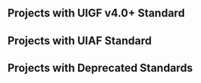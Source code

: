 ## Projects with UIGF v4.0+ Standard

<RelativeProjectPanel>
  <Pcd
    bg="/partnerships/TeyvatGuide/AppPreview.png"
    icon="/partnerships/TeyvatGuide/logo.png"
    repo="https://github.com/BTMuli/TeyvatGuide"
    site="https://apps.microsoft.com/detail/9NLBNNNBNSJN"
    title="Teyvat Guide"
    desc="Game Tool for Genshin Impact Player"
    import export>
    <template #import>
      <Pcb label="UIGF v4.0" :games="['ys', 'sr_', 'zzz_']" bg="orange"></Pcb>
      <Pcb label="UIGF v3.0" :games="['ys']" bg="white"></Pcb>
      <Pcb label="UIGF v2.4" :games="['ys']" bg="white"></Pcb>
      <Pcb label="UIGF v2.3" :games="['ys']" bg="white"></Pcb>
    </template>
    <template #export>
      <Pcb label="UIGF v4.0" :games="['ys', 'sr_', 'zzz_']" bg="orange"></Pcb>
      <Pcb label="UIGF v3.0" :games="['ys']" bg="white"></Pcb>
    </template>
  </Pcd>
  <Pcd
    bg="https://gi.pizzastudio.org/img/ophelper-uigf-preview.png"
    icon="https://gi.pizzastudio.org/img/ophelper_logo_clipped.png"
    repo="https://github.com/pizza-studio/GenshinPizzaHelper"
    site="https://apps.apple.com/app/id1635319193"
    title="Pizza Helper for Genshin"
    desc="A companion app (for Genshin Impact) among Apple platforms."
    import export>
    <template #import>
      <Pcb label="UIGF v4.0" :games="['ys', 'sr_', 'zzz_']" bg="purple"></Pcb>
    </template>
    <template #export>
      <Pcb label="UIGF v4.0" :games="['ys', 'sr_', 'zzz_']" bg="purple"></Pcb>
    </template>
  </Pcd>
  <Pcd
    bg="https://hsr.pizzastudio.org/img/hsrhelper-srgf-preview.png"
    icon="https://hsr.pizzastudio.org/img/icon.hsrhelper.clipped.png"
    repo="https://github.com/pizza-studio/HSRPizzaHelper/"
    site="https://apps.apple.com/app/id6448894222"
    title="Pizza Helper for HSR"
    desc="A companion app (for Honkai: Star Rail) among Apple platforms."
    import export>
    <template #import>
      <Pcb label="UIGF v4.0" :games="['ys_', 'sr', 'zzz_']" bg="purple"></Pcb>
      <Pcb label="SRGF v1.0" :games="['sr']" bg="white"></Pcb>
    </template>
    <template #export>
      <Pcb label="UIGF v4.0" :games="['ys_', 'sr', 'zzz_']" bg="purple"></Pcb>
      <Pcb label="SRGF v1.0" :games="['sr']" bg="white"></Pcb>
    </template>
  </Pcd>
  <Pcd
    bg="/partnerships/Firefly/preview.png"
    icon="/partnerships/Firefly/logo.png"
    repo="https://github.com/Natrium0521/Firefly"
    title="Firefly"
    desc="Honkai: Star Rail Tools"
    import export>
    <template #import>
      <Pcb label="UIGF v4.0" :games="['ys_', 'sr', 'zzz_']" bg="purple"></Pcb>
      <Pcb label="SRGF v1.0" :games="['sr']" bg="white"></Pcb>
    </template>
    <template #export>
      <Pcb label="UIGF v4.0" :games="['ys_', 'sr', 'zzz_']" bg="purple"></Pcb>
      <Pcb label="SRGF v1.0" :games="['sr']" bg="white"></Pcb>
    </template>
  </Pcd>
  <Pcd
    bg="/partnerships/ZzzSignalSearchExport/preview_en.png"
    icon="/partnerships/ZzzSignalSearchExport/logo.jpeg"
    repo="https://github.com/earthjasonlin/zzz-signal-search-export"
    title="Zenless Zone Zero Signal Search History Exporter"
    desc="A simple tool to manage your signal search history in Zenless Zone Zero"
    import export>
    <template #import>
      <Pcb label="UIGF v4.0" :games="['ys_', 'sr_', 'zzz']" bg="white"></Pcb>
    </template>
    <template #export>
      <Pcb label="UIGF v4.0" :games="['ys_', 'sr_', 'zzz']" bg="white"></Pcb>
    </template>
  </Pcd>
  <Pcd
    bg="/partnerships/Hollow/home.webp"
    icon="/partnerships/Hollow/icon.png"
    repo="https://github.com/AuroraZiling/Hollow"
    title="Hollow"
    desc="Zenless Zone Zero Toolbox"
    import export>
    <template #import>
      <Pcb label="UIGF v4.0" :games="['ys_', 'sr_', 'zzz']" bg="green"></Pcb>
    </template>
    <template #export>
      <Pcb label="UIGF v4.0" :games="['ys_', 'sr_', 'zzz']" bg="green"></Pcb>
    </template>
  </Pcd>
  <Pcd
    bg="https://cdn.jamsg.cn/release/SRTools/Preview.webp"
    icon="https://cdn.jamsg.cn/release/SRTools/Logo.webp"
    repo="https://github.com/JamXi233/SRTools/"
    site="https://srtools.jamsg.cn"
    title="SRTools"
    desc="Enhanced Honkai: Star Rail Launcher"
    import export>
    <template #import>
      <Pcb label="UIGF v4.0" :games="['ys_', 'sr', 'zzz_']" bg="purple"></Pcb>
      <Pcb label="SRGF v1.0" :games="['sr']" bg="white"></Pcb>
    </template>
    <template #export>
      <Pcb label="UIGF v4.0" :games="['ys_', 'sr', 'zzz_']" bg="purple"></Pcb>
    </template>
  </Pcd>
  <Pcd
    bg="https://cdn.jamsg.cn/release/ZenlessTools/Preview.webp"
    icon="https://cdn.jamsg.cn/release/ZenlessTools/Logo.webp"
    repo="https://github.com/JamXi233/ZenlessTools/"
    site="https://zentools.jamsg.cn"
    title="ZenlessTools"
    desc="The Best Toolbox for Proxies"
    import export>
    <template #import>
      <Pcb label="UIGF v4.0" :games="['ys_', 'sr_', 'zzz']" bg="orange"></Pcb>
    </template>
    <template #export>
      <Pcb label="UIGF v4.0" :games="['ys_', 'sr_', 'zzz']" bg="orange"></Pcb>
    </template>
  </Pcd>
  <Pcd
    bg="/partnerships/ShufflePlay/preview.png"
    icon="/partnerships/ShufflePlay/logo.png"
    repo="https://github.com/BTMuli/ShufflePlay"
    site="https://apps.microsoft.com/detail/9n6vc24jx0jq"
    title="ShufflePlay"
    desc="又一个绝区零第三方游戏工具"
    import export>
    <template #import>
      <Pcb label="UIGF v4.0" :games="['ys_', 'sr_', 'zzz']" bg="white"></Pcb>
    </template>
    <template #export>
      <Pcb label="UIGF v4.0" :games="['ys_', 'sr_', 'zzz']" bg="white"></Pcb>
    </template>
  </Pcd>
  <Pcd
    bg="/partnerships/StarRailToolkit/preview.png"
    icon="/partnerships/StarRailToolkit/logo.jpg"
    repo="https://github.com/LittleNyima/honkai-starrail-toolkit"
    title="Honkai: Star Rail Toolkit"
    desc="HSR Toolbox with cross-platform compatibility."
    import export>
    <template #import>
      <Pcb label="UIGF v4.0" :games="['ys_', 'sr', 'zzz_']" bg="purple"></Pcb>
      <Pcb label="SRGF v1.0" :games="['sr']" bg="white"></Pcb>
    </template>
    <template #export>
      <Pcb label="UIGF v4.0" :games="['ys_', 'sr', 'zzz_']" bg="purple"></Pcb>
      <Pcb label="SRGF v1.0" :games="['sr']" bg="white"></Pcb>
    </template>
  </Pcd>
  <Pcd
    bg="https://img.alicdn.com/imgextra/i4/1797064093/O1CN01F0AGTl1g6dvW6j28q_!!1797064093.png"
    icon="https://img.alicdn.com/imgextra/i4/1797064093/O1CN01oaGvKE1g6dut0pICS_!!1797064093.png"
    repo="https://github.com/DGP-Studio/Snap.Hutao"
    site="https://hut.ao/"
    title="Snap Hutao"
    desc="A multifunctional open-source Genshin Impact toolkit"
    import export>
    <template #import>
      <Pcb label="UIGF v4.0" :games="['ys', 'sr_', 'zzz_']" bg="red"></Pcb>
    </template>
    <template #export>
      <Pcb label="UIGF v4.0" :games="['ys', 'sr_', 'zzz_']" bg="red"></Pcb>
    </template>
  </Pcd>
  <Pcd
    bg="https://raw.githubusercontent.com/cntvc/star-rail-tools/main/docs/image/star_rail_tools_cover.png"
    icon="https://raw.githubusercontent.com/cntvc/star-rail-tools/main/resource/hsr.ico"
    repo="https://github.com/cntvc/star-rail-tools"
    title="StarRailTools"
    desc="A StarRail data backup tools."
    import export>
    <template #import>
      <Pcb label="UIGF v4.0" :games="['ys_', 'sr', 'zzz_']" bg="orange"></Pcb>
      <Pcb label="SRGF v1.0" :games="['sr']" bg="white"></Pcb>
    </template>
    <template #export>
      <Pcb label="UIGF v4.0" :games="['ys_', 'sr', 'zzz_']" bg="orange"></Pcb>
      <Pcb label="SRGF v1.0" :games="['sr']" bg="white"></Pcb>
    </template>
  </Pcd>
  <Pcd
    bg="/partnerships/HoyoBuddy/bg.png"
    icon="/partnerships/HoyoBuddy/icon.png"
    repo="https://github.com/seriaati/hoyo-buddy"
    site="https://hb.seria.moe/"
    title="Hoyo Buddy"
    desc="A feature rich, easy to use, and beautifully designed Discord bot made for Hoyoverse gamers"
    import export>
    <template #import>
      <Pcb label="UIGF v4.0" :games="['ys', 'sr', 'zzz']" bg="blue"></Pcb>
    </template>
    <template #export>
      <Pcb label="UIGF v4.0" :games="['ys', 'sr', 'zzz']" bg="blue"></Pcb>
    </template>
  </Pcd>
</RelativeProjectPanel>

## Projects with UIAF Standard

<RelativeProjectPanel>
  <Pcd
    bg="https://img.alicdn.com/imgextra/i4/1797064093/O1CN01F0AGTl1g6dvW6j28q_!!1797064093.png"
    icon="https://img.alicdn.com/imgextra/i4/1797064093/O1CN01oaGvKE1g6dut0pICS_!!1797064093.png"
    repo="https://github.com/DGP-Studio/Snap.Hutao"
    site="https://hut.ao/"
    title="Snap Hutao"
    desc="A multifunctional open-source Genshin Impact toolkit"
    import export>
    <template #import>
      <Pcb label="UIAF v1.1" :games="['ys']" bg="red"></Pcb>
    </template>
    <template #export>
      <Pcb label="UIAF v1.1" :games="['ys']" bg="red"></Pcb>
    </template>
  </Pcd>
  <Pcd
    bg="https://file.xunkong.cc/static/repo/xunkong/YanfeiLawyer.webp"
    icon="https://xunkong.cc/images/logo.640.webp"
    repo="https://github.com/xunkong/xunkong"
    site="https://xunkong.cc/"
    title="Xunkong"
    desc="记录旅途中发生的事"
    import export>
    <template #import>
      <Pcb label="UIAF v1.1" :games="['ys']" bg="red"></Pcb>
    </template>
    <template #export>
      <Pcb label="UIAF v1.1" :games="['ys']" bg="red"></Pcb>
    </template>
  </Pcd>
  <Pcd
    bg="/partnerships/cocogoat.png"
    icon="https://avatars.githubusercontent.com/u/82107463"
    repo="https://github.com/yuehaiTeam/cocogoat"
    site="https://cocogoat.work/"
    title="椰羊 cocogoat"
    desc="A toolbox for Genshin Impact 100% running in browser."
    import export>
    <template #import>
      <Pcb label="UIAF v1.1" :games="['ys']" bg="blue"></Pcb>
      <Pcb label="UIAF v1.0" :games="['ys']" bg="white"></Pcb>
    </template>
    <template #export>
      <Pcb label="UIAF v1.1" :games="['ys']" bg="blue"></Pcb>
      <Pcb label="UIAF v1.0" :games="['ys']" bg="white"></Pcb>
    </template>
  </Pcd>
  <Pcd
    bg="https://raw.githubusercontent.com/Finchaos/yae-markdown-230119/main/images/4.png"
    icon="https://raw.githubusercontent.com/HolographicHat/YaeAchievement/master/icon.ico"
    repo="https://github.com/HolographicHat/YaeAchievement"
    title="YaeAchievement"
    desc="更快、更准的原神成就导出工具"
    export>
    <template #export>
      <Pcb label="UIAF v1.1" :games="['ys']" bg="orange"></Pcb>
    </template>
  </Pcd>
  <Pcd
    bg="/partnerships/TeyvatGuide/AppPreview.png"
    icon="/partnerships/TeyvatGuide/logo.png"
    repo="https://github.com/BTMuli/TeyvatGuide"
    site="https://apps.microsoft.com/detail/9NLBNNNBNSJN"
    title="Teyvat Guide"
    desc="Game Tool for Genshin Impact Player"
    import export>
    <template #import>
      <Pcb label="UIAF v1.1" :games="['ys']" bg="orange"></Pcb>
    </template>
    <template #export>
      <Pcb label="UIAF v1.1" :games="['ys']" bg="orange"></Pcb>
    </template>
  </Pcd>
  <Pcd
    bg="/partnerships/PaimonsNotebook/preview.webp"
    icon="/partnerships/PaimonsNotebook/logo.webp"
    repo="https://github.com/QooLianyi/PaimonsNotebook"
    title="PaimonsNotebook"
    desc="Android-platform game tool for Genshin Impact"
    import export>
    <template #import>
      <Pcb label="UIAF v1.1" :games="['ys']" bg="green"></Pcb>
    </template>
    <template #export>
      <Pcb label="UIAF v1.1" :games="['ys']" bg="green"></Pcb>
    </template>
  </Pcd>
</RelativeProjectPanel>

## Projects with Deprecated Standards

<RelativeProjectPanel>
  <Pcd
    bg="https://img.alicdn.com/imgextra/i3/1797064093/O1CN018VkZBw1g6dvTMaX9W_!!1797064093.png"
    icon="https://s1.ax1x.com/2023/09/09/pP6xBef.png"
    repo="https://github.com/biuuu/genshin-wish-export"
    title="genshin wish export"
    desc="Easily export the Genshin Impact wish record"
    export>
    <template #export>
      <Pcb label="UIGF v3.0" :games="['ys']" bg="white"></Pcb>
    </template>
  </Pcd>
  <Pcd
    bg="https://file.xunkong.cc/static/repo/xunkong/YanfeiLawyer.webp"
    icon="https://xunkong.cc/images/logo.640.webp"
    repo="https://github.com/xunkong/xunkong"
    site="https://xunkong.cc/"
    title="Xunkong"
    desc="记录旅途中发生的事"
    import export>
    <template #import>
      <Pcb label="UIGF v2.2" :games="['ys']" bg="red"></Pcb>
    </template>
    <template #export>
      <Pcb label="UIGF v2.2" :games="['ys']" bg="red"></Pcb>
    </template>
  </Pcd>
  <Pcd
    bg="https://s1.ax1x.com/2023/09/09/pP6x1eK.png"
    icon="https://s1.ax1x.com/2023/09/09/pP6xyFg.jpg"
    repo="https://github.com/voderl/genshin-gacha-analyzer"
    site="https://genshin.voderl.cn/"
    title="genshin-gacha-analyzer"
    desc="genshin wish history analyzer"
    import>
    <template #import>
      <Pcb label="UIGF v2.2" :games="['ys']" bg="green"></Pcb>
    </template>
  </Pcd>
  <Pcd
    bg="/partnerships/mukapp/preview.webp"
    icon="https://img.alicdn.com/imgextra/i4/1797064093/O1CN01agfnd91g6dvMzibmE_!!1797064093.png"
    repo="https://github.com/MUKAPP/MGenshinTool"
    site="https://gtool.mukapp.top/"
    title="应急食品"
    desc="安卓平台下的原神工具客户端">
    <Pcb label="UIGF Unknown" :games="['ys']" bg="green"></Pcb>
  </Pcd>
  <Pcd
    bg="/partnerships/teyvat-preview.png"
    icon="https://img.alicdn.com/imgextra/i1/1797064093/O1CN01wVRiEq1g6dvGG2mmX_!!1797064093.png"
    site="https://www.yshelper.com/index.php"
    title="YSHelper"
    desc="专注旅行者服务的微信小程序">
    <Pcb label="UIGF Unknown" :games="['ys']" bg="green"></Pcb>
  </Pcd>
  <Pcd
    bg="https://img.alicdn.com/imgextra/i1/1797064093/O1CN01Or2BBf1g6dvUQwGP9_!!1797064093.png"
    icon="https://s1.ax1x.com/2023/09/09/pP6xyFg.jpg"
    repo="https://github.com/sunfkny/genshin-gacha-export"
    title="genshin-gacha-export"
    desc="原神抽卡记录导出"
    export>
    <template #export>
      <Pcb label="UIGF v2.2" :games="['ys']" bg="blue"></Pcb>
    </template>
  </Pcd>
  <Pcd
    bg="https://starward.scighost.com/resource/img/uigf/uigf_en.webp"
    icon="/partnerships/starward/logo.ico"
    repo="https://github.com/Scighost/Starward"
    title="Starward"
    desc="Game Launcher for miHoYo"
    export>
    <template #export>
      <Pcb label="UIGF v2.3" :games="['ys']" bg="blue"></Pcb>
      <Pcb label="SRGF v1.0" :games="['sr']" bg="blue"></Pcb>
    </template>
  </Pcd>
  <Pcd
    bg="/partnerships/PaimonsNotebook/preview.webp"
    icon="/partnerships/PaimonsNotebook/logo.webp"
    repo="https://github.com/QooLianyi/PaimonsNotebook"
    title="PaimonsNotebook"
    desc="Android-platform game tool for Genshin Impact"
    import export>
    <template #import>
      <Pcb label="UIGF v3.0" :games="['ys']" bg="green"></Pcb>
    </template>
    <template #export>
      <Pcb label="UIGF v3.0" :games="['ys']" bg="green"></Pcb>
    </template>
  </Pcd>
  <Pcd
    bg="https://raw.githubusercontent.com/DancingSnow0517/StarRail-gacha/master/imgs/1.png"
    icon="https://raw.githubusercontent.com/DancingSnow0517/StarRail-gacha/master/imgs/star_rail.png"
    repo="https://github.com/DancingSnow0517/StarRail-gacha"
    title="StarRail Gacha Exporter"
    desc="A Quick and Easy Honkai: Star Rail Gacha export tool"
    export>
    <template #export>
      <Pcb label="SRGF v1.0" :games="['sr']" bg="white"></Pcb>
    </template>
  </Pcd>
  <Pcd
    bg="https://raw.githubusercontent.com/BoxCatTeam/SRCat/master/github-assets/images/3.png"
    icon="https://raw.githubusercontent.com/BoxCatTeam/SRCat/master/github-assets/images/app_icon.png"
    repo="https://github.com/BoxCatTeam/SRCat"
    site="https://srcat.boxcat.org/"
    title="SRCat"
    desc="Honkai: Star Rail Toolbox / May the kitties accompany all the way along."
    export>
    <template #export>
      <Pcb label="SRGF v1.0" :games="['sr']" bg="red"></Pcb>
    </template>
  </Pcd>
  <Pcd
    bg="/partnerships/starwo/preview.png"
    icon="/partnerships/starwo/logo.png"
    repo="https://github.com/TremblingMoeNew/StarRailWarpObserve"
    site="https://starwo.dodocotales.cc/"
    title="Star Rail Warp Observe"
    desc="Observe every warp of you"
    import export>
    <template #import>
      <Pcb label="SRGF v1.0" :games="['sr']" bg="white"></Pcb>
    </template>
    <template #export>
      <Pcb label="SRGF v1.0" :games="['sr']" bg="white"></Pcb>
    </template>
  </Pcd>
</RelativeProjectPanel>
